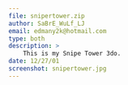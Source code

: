 ```yaml
---
file: snipertower.zip
author: SaBrE_WuLf_LJ
email: edmany2k@hotmail.com
type: both
description: >
    This is my Snipe Tower 3do.
date: 12/27/01
screenshot: snipertower.jpg
---
```

